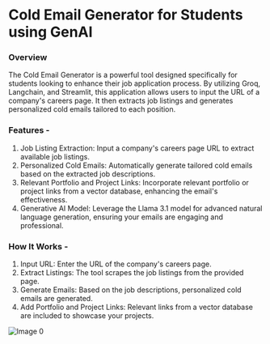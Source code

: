 # Cold Email Generator for Students using GenAI

### Overview
The Cold Email Generator is a powerful tool designed specifically for students looking to enhance their job application process. By utilizing Groq, Langchain, and Streamlit, this application allows users to input the URL of a company's careers page. It then extracts job listings and generates personalized cold emails tailored to each position.

### Features - 
1. Job Listing Extraction: Input a company's careers page URL to extract available job listings.
2. Personalized Cold Emails: Automatically generate tailored cold emails based on the extracted job descriptions.
3. Relevant Portfolio and Project Links: Incorporate relevant portfolio or project links from a vector database, enhancing the email's effectiveness.
4. Generative AI Model: Leverage the Llama 3.1 model for advanced natural language generation, ensuring your emails are engaging and professional.

### How It Works -
1. Input URL: Enter the URL of the company's careers page.
2. Extract Listings: The tool scrapes the job listings from the provided page.
3. Generate Emails: Based on the job descriptions, personalized cold emails are generated.
4. Add Portfolio and Project Links: Relevant links from a vector database are included to showcase your projects.



![Image 0](https://github.com/user-attachments/assets/1646477a-3fca-4727-9494-8bdeccc3c311)
